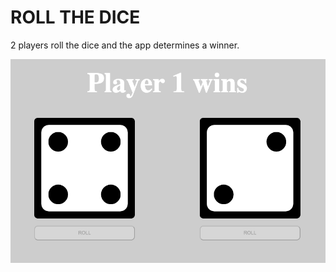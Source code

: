 # ROLL THE DICE

2 players roll the dice and the app determines a winner.

![Getting Started](./public/imges/Screenshot%202023-06-16%20at%2012.13.59.png)

##
